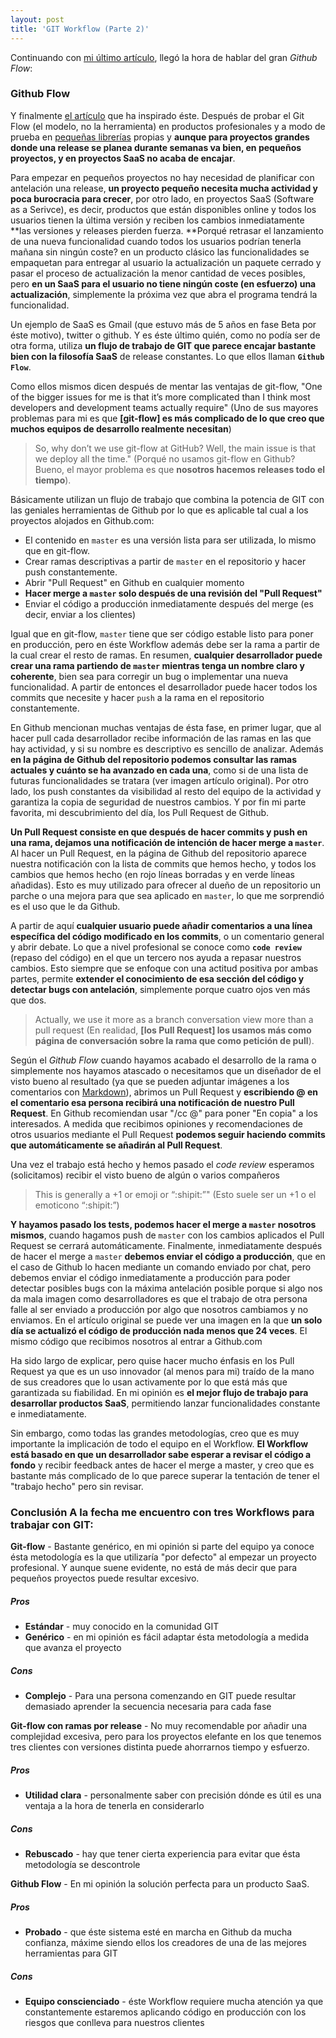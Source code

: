 ```yaml
---
layout: post
title: 'GIT Workflow (Parte 2)'
---
```


Continuando con [mi último artículo][1], llegó la hora de hablar del gran *Github Flow*:

### Github Flow

Y finalmente [el artículo][2] que ha inspirado éste. Después de probar el Git Flow (el modelo, no la herramienta) en productos profesionales y a modo de prueba en [pequeñas librerías][3] propias y **aunque para proyectos grandes donde una release se planea durante semanas va bien, en pequeños proyectos, y en proyectos SaaS no acaba de encajar**.

Para empezar en pequeños proyectos no hay necesidad de planificar con antelación una release, **un proyecto pequeño necesita mucha actividad y poca burocracia para crecer**, por otro lado, en proyectos SaaS (Software as a Serivce), es decir, productos que están disponibles online y todos los usuarios tienen la última versión y reciben los cambios inmediatamente **las versiones y releases pierden fuerza. **Porqué retrasar el lanzamiento de una nueva funcionalidad cuando todos los usuarios podrían tenerla mañana sin ningún coste? en un producto clásico las funcionalidades se empaquetan para entregar al usuario la actualización un paquete cerrado y pasar el proceso de actualización la menor cantidad de veces posibles, pero **en un SaaS para el usuario no tiene ningún coste (en esfuerzo) una actualización**, simplemente la próxima vez que abra el programa tendrá la funcionalidad.

Un ejemplo de SaaS es Gmail (que estuvo más de 5 años en fase Beta por éste motivo), twitter o github. Y es éste último quién, como no podía ser de otra forma, utiliza **un flujo de trabajo de GIT que parece encajar bastante bien con la filosofía SaaS** de release constantes. Lo que ellos llaman **`Github Flow`**.

<!--more Seguir leyendo → -->

Como ellos mismos dicen después de mentar las ventajas de git-flow, "One of the bigger issues for me is that it’s more complicated than I think most developers and development teams actually require" (Uno de sus mayores problemas para mi es que **[git-flow] es más complicado de lo que creo que muchos equipos de desarrollo realmente necesitan**)

> So, why don’t we use git-flow at GitHub? Well, the main issue is that we deploy all the time." (Porqué no usamos git-flow en Github? Bueno, el mayor problema es que **nosotros hacemos releases todo el tiempo**).

Básicamente utilizan un flujo de trabajo que combina la potencia de GIT con las geniales herramientas de Github por lo que es aplicable tal cual a los proyectos alojados en Github.com:

*   El contenido en `master` es una versión lista para ser utilizada, lo mismo que en git-flow.
*   Crear ramas descriptivas a partir de `master` en el repositorio y hacer push constantemente.
*   Abrir "Pull Request" en Github en cualquier momento
*   **Hacer merge a `master` solo después de una revisión del "Pull Request"**
*   Enviar el código a producción inmediatamente después del merge (es decir, enviar a los clientes)

Igual que en git-flow, `master` tiene que ser código estable listo para poner en producción, pero en éste Workflow además debe ser la rama a partir de la cual crear el resto de ramas. En resumen, **cualquier desarrollador puede crear una rama partiendo de `master` mientras tenga un nombre claro y coherente**, bien sea para corregir un bug o implementar una nueva funcionalidad. A partir de entonces el desarrollador puede hacer todos los commits que necesite y hacer `push` a la rama en el repositorio constantemente.

En Github mencionan muchas ventajas de ésta fase, en primer lugar, que al hacer pull cada desarrollador recibe información de las ramas en las que hay actividad, y si su nombre es descriptivo es sencillo de analizar. Además **en la página de Github del repositorio podemos consultar las ramas actuales y cuánto se ha avanzado en cada una**, como si de una lista de futuras funcionalidades se tratara (ver imagen artículo original). Por otro lado, los push constantes da visibilidad al resto del equipo de la actividad y garantiza la copia de seguridad de nuestros cambios. Y por fin mi parte favorita, mi descubrimiento del día, los Pull Request de Github.

**Un Pull Request consiste en que después de hacer commits y push en una rama, dejamos una notificación de intención de hacer merge a `master`**. Al hacer un Pull Request, en la página de Github del repositorio aparece nuestra notificación con la lista de commits que hemos hecho, y todos los cambios que hemos hecho (en rojo líneas borradas y en verde líneas añadidas). Esto es muy utilizado para ofrecer al dueño de un repositorio un parche o una mejora para que sea aplicado en `master`, lo que me sorprendió es el uso que le da Github.

A partir de aquí **cualquier usuario puede añadir comentarios a una línea específica del código modificado en los commits**, o un comentario general y abrir debate. Lo que a nivel profesional se conoce como **`code review`** (repaso del código) en el que un tercero nos ayuda a repasar nuestros cambios. Esto siempre que se enfoque con una actitud positiva por ambas partes, permite **extender el conocimiento de esa sección del código y detectar bugs con antelación**, simplemente porque cuatro ojos ven más que dos.

> Actually, we use it more as a branch conversation view more than a pull request (En realidad, **[los Pull Request] los usamos más como página de conversación sobre la rama que como petición de pull**).

Según el *Github Flow* cuando hayamos acabado el desarrollo de la rama o simplemente nos hayamos atascado o necesitamos que un diseñador de el visto bueno al resultado (ya que se pueden adjuntar imágenes a los comentarios con [Markdown][4]), abrimos un Pull Request y **escribiendo @<nombre> en el comentario esa persona recibirá una notificación de nuestro Pull Request**. En Github recomiendan usar "/cc @<nombre>" para poner "En copia" a los interesados. A medida que recibimos opiniones y recomendaciones de otros usuarios mediante el Pull Request **podemos seguir haciendo commits que automáticamente se añadirán al Pull Request**.

Una vez el trabajo está hecho y hemos pasado el *code review* esperamos (solicitamos) recibir el visto bueno de algún o varios compañeros

> This is generally a +1 or emoji or “:shipit:”" (Esto suele ser un +1 o el emoticono “:shipit:”)

**Y hayamos pasado los tests, podemos hacer el merge a `master` nosotros mismos**, cuando hagamos push de `master` con los cambios aplicados el Pull Request se cerrará automáticamente. Finalmente, inmediatamente después de hacer el merge a `master` **debemos enviar el código a producción**, que en el caso de Github lo hacen mediante un comando enviado por chat, pero debemos enviar el código inmediatamente a producción para poder detectar posibles bugs con la máxima antelación posible porque si algo nos da mala imagen como desarrolladores es que el trabajo de otra persona falle al ser enviado a producción por algo que nosotros cambiamos y no enviamos. En el artículo original se puede ver una imagen en la que **un solo día se actualizó el código de producción nada menos que 24 veces**. El mismo código que recibimos nosotros al entrar a Github.com

Ha sido largo de explicar, pero quise hacer mucho énfasis en los Pull Request ya que es un uso innovador (al menos para mi) traído de la mano de sus creadores que lo usan activamente por lo que está más que garantizada su fiabilidad. En mi opinión es **el mejor flujo de trabajo para desarrollar productos SaaS**, permitiendo lanzar funcionalidades constante e inmediatamente.

Sin embargo, como todas las grandes metodologías, creo que es muy importante la implicación de todo el equipo en el Workflow. **El Workflow está basado en que un desarrollador sabe esperar a revisar el código a fondo** y recibir feedback antes de hacer el merge a master, y creo que es bastante más complicado de lo que parece superar la tentación de tener el "trabajo hecho" pero sin revisar.

### Conclusión A la fecha me encuentro con tres Workflows para trabajar con GIT:

**Git-flow** - Bastante genérico, en mi opinión si parte del equipo ya conoce ésta metodología es la que utilizaría "por defecto" al empezar un proyecto profesional. Y aunque suene evidente, no está de más decir que para pequeños proyectos puede resultar excesivo.

##### Pros

*   **Estándar** - muy conocido en la comunidad GIT
*   **Genérico** - en mi opinión es fácil adaptar ésta metodología a medida que avanza el proyecto

##### Cons

*   **Complejo** - Para una persona comenzando en GIT puede resultar demasiado aprender la secuencia necesaria para cada fase

**Git-flow con ramas por release** - No muy recomendable por añadir una complejidad excesiva, pero para los proyectos elefante en los que tenemos tres clientes con versiones distinta puede ahorrarnos tiempo y esfuerzo.

##### Pros

*   **Utilidad clara** - personalmente saber con precisión dónde es útil es una ventaja a la hora de tenerla en considerarlo

##### Cons

*   **Rebuscado** - hay que tener cierta experiencia para evitar que ésta metodología se descontrole

**Github Flow** - En mi opinión la solución perfecta para un producto SaaS.

##### Pros

*   **Probado** - que éste sistema esté en marcha en Github da mucha confianza, máxime siendo ellos los creadores de una de las mejores herramientas para GIT

##### Cons

*   **Equipo conscienciado** - éste Workflow requiere mucha atención ya que constantemente estaremos aplicando código en producción con los riesgos que conlleva para nuestros clientes

 [1]: http://www.amatiasq.com/2012/12/git-workflow-flujo-de-trabajo-parte-1/ "GIT Workflow (Flujo de trabajo) (Parte 1)"
 [2]: http://scottchacon.com/2011/08/31/github-flow.html
 [3]: https://github.com/amatiasq/jsbase
 [4]: http://es.wikipedia.org/wiki/Markdown
